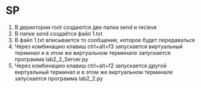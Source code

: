 # SP
1. В дериктории root создаются две папки send и recieve
2. В папке send создаётся файл 1.txt
3. В файл 1.txt вписывается то сообщение, которое будет передаваться
4. Через комбинацию клавиш ctrl+alt+f3 запускается виртуальный терминал и в этом же виртуальном терминале запускается программа lab2_2_Server.py
5. Через комбинацию клавиш ctrl+alt+f2 запускается другой виртуальный терминал и в этом же виртуальном терминале запускается программа lab2_2.py
